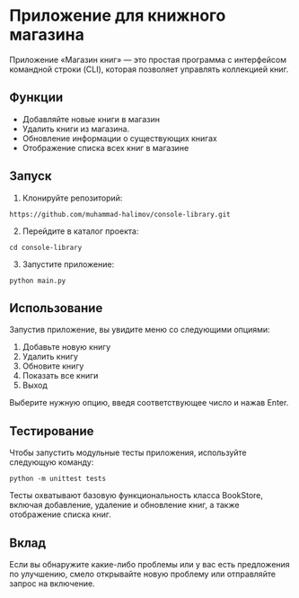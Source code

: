# Приложение для книжного магазина

Приложение «Магазин книг» — это простая программа с интерфейсом командной строки (CLI), которая позволяет управлять коллекцией книг.

## Функции

- Добавляйте новые книги в магазин
- Удалить книги из магазина.
- Обновление информации о существующих книгах
- Отображение списка всех книг в магазине

## Запуск

1. Клонируйте репозиторий:
 ```
 https://github.com/muhammad-halimov/console-library.git
 ```
2. Перейдите в каталог проекта:
 ```
 cd console-library
 ```
3. Запустите приложение:
 ```
 python main.py
 ```

## Использование

Запустив приложение, вы увидите меню со следующими опциями:

1. Добавьте новую книгу
2. Удалить книгу
3. Обновите книгу
4. Показать все книги
5. Выход

Выберите нужную опцию, введя соответствующее число и нажав Enter.

## Тестирование

Чтобы запустить модульные тесты приложения, используйте следующую команду:

 ```
 python -m unittest tests
 ```

Тесты охватывают базовую функциональность класса BookStore, включая добавление, удаление и обновление книг, а также отображение списка книг.

## Вклад

Если вы обнаружите какие-либо проблемы или у вас есть предложения по улучшению, смело открывайте новую проблему или отправляйте запрос на включение.